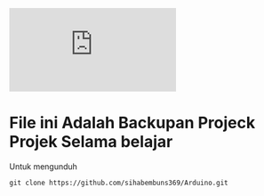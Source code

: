 ![Screenshot of a comment on a GitHub issue showing an image, added in the Markdown, of an Octocat smiling and raising a tentacle.](https://www.freepik.com/free-vector/wayang-kulit-abstract-person-clouds_10126735.htm#query=free%20svg&position=5&from_view=keyword&track=ais)


# File ini Adalah Backupan Projeck Projek Selama belajar

Untuk mengunduh

```
git clone https://github.com/sihabembuns369/Arduino.git
```